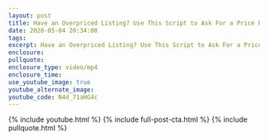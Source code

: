 ```yaml
---
layout: post
title: Have an Overpriced Listing? Use This Script to Ask For a Price Reduction!
date: 2020-05-04 20:34:00
tags:
excerpt: Have an Overpriced Listing? Use This Script to Ask For a Price Reduction!
enclosure:
pullquote:
enclosure_type: video/mp4
enclosure_time:
use_youtube_image: true
youtube_alternate_image:
youtube_code: N4d_71aHG4c
---
```


{% include youtube.html %} {% include full-post-cta.html %} {% include pullquote.html %}